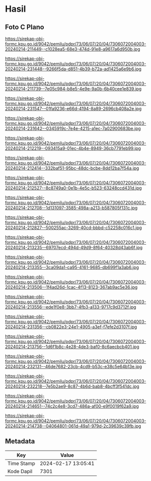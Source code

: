 # Hasil

## Foto C Plano

https://sirekap-obj-formc.kpu.go.id/9042/pemilu/pdpr/73/06/07/20/04/7306072004003-20240214-211449--c1028ea5-68e3-474d-91e8-a9617a6d950b.jpg

https://sirekap-obj-formc.kpu.go.id/9042/pemilu/pdpr/73/06/07/20/04/7306072004003-20240214-231448--9266f5da-d851-4b39-b72a-ad1425a6e9b6.jpg

https://sirekap-obj-formc.kpu.go.id/9042/pemilu/pdpr/73/06/07/20/04/7306072004003-20240214-211739--7e05c984-b8e5-4e9e-9a0b-6b40cee1e839.jpg

https://sirekap-obj-formc.kpu.go.id/9042/pemilu/pdpr/73/06/07/20/04/7306072004003-20240214-231547--01fa9236-e66d-4194-8a89-2696cb408a2e.jpg

https://sirekap-obj-formc.kpu.go.id/9042/pemilu/pdpr/73/06/07/20/04/7306072004003-20240214-231642--0345919c-7e4e-4215-a1ec-7a02900683be.jpg

https://sirekap-obj-formc.kpu.go.id/9042/pemilu/pdpr/73/06/07/20/04/7306072004003-20240214-212219--093415a9-01ec-4b4e-8949-36cb7791eb99.jpg

https://sirekap-obj-formc.kpu.go.id/9042/pemilu/pdpr/73/06/07/20/04/7306072004003-20240214-212414--332baf51-95bc-48dc-bcbe-8dd12ba7f54a.jpg

https://sirekap-obj-formc.kpu.go.id/9042/pemilu/pdpr/73/06/07/20/04/7306072004003-20240214-212527--8c8749a0-0e1b-4e5c-b523-63248ccd431d.jpg

https://sirekap-obj-formc.kpu.go.id/9042/pemilu/pdpr/73/06/07/20/04/7306072004003-20240214-212708--1d131097-3585-498a-a213-b587805f131c.jpg

https://sirekap-obj-formc.kpu.go.id/9042/pemilu/pdpr/73/06/07/20/04/7306072004003-20240214-212827--500255ac-3269-40cd-bbbd-c52258c016c1.jpg

https://sirekap-obj-formc.kpu.go.id/9042/pemilu/pdpr/73/06/07/20/04/7306072004003-20240214-213235--69707ecd-494d-49d9-8f64-40328d43ab6f.jpg

https://sirekap-obj-formc.kpu.go.id/9042/pemilu/pdpr/73/06/07/20/04/7306072004003-20240214-213355--3ca09da1-ca95-4161-9685-db699f1a3ab6.jpg

https://sirekap-obj-formc.kpu.go.id/9042/pemilu/pdpr/73/06/07/20/04/7306072004003-20240214-213506--1f4ad26d-1cac-4f13-8123-367ab9ac5e36.jpg

https://sirekap-obj-formc.kpu.go.id/9042/pemilu/pdpr/73/06/07/20/04/7306072004003-20240214-213556--ede1f0e8-3bb7-4fb3-a133-9717c9d3712f.jpg

https://sirekap-obj-formc.kpu.go.id/9042/pemilu/pdpr/73/06/07/20/04/7306072004003-20240214-231356--cb0822e3-24e1-4905-a3ef-f7efe2d3107f.jpg

https://sirekap-obj-formc.kpu.go.id/9042/pemilu/pdpr/73/06/07/20/04/7306072004003-20240214-213756--1d6f1b8c-4e28-4de3-baf0-8c6aecbcb401.jpg

https://sirekap-obj-formc.kpu.go.id/9042/pemilu/pdpr/73/06/07/20/04/7306072004003-20240214-232131--46de7682-23cb-4cd9-b53c-e38c5e64b13e.jpg

https://sirekap-obj-formc.kpu.go.id/9042/pemilu/pdpr/73/06/07/20/04/7306072004003-20240214-232218--7e5b2ae9-8c87-4b6d-bab8-4bcff3f541dc.jpg

https://sirekap-obj-formc.kpu.go.id/9042/pemilu/pdpr/73/06/07/20/04/7306072004003-20240214-214651--74c2c4e8-3cd7-486a-af00-e9f0019f62a9.jpg

https://sirekap-obj-formc.kpu.go.id/9042/pemilu/pdpr/73/06/07/20/04/7306072004003-20240214-214738--04064801-061d-49a1-979d-2c39639c39fb.jpg


## Metadata

| Key        | Value               |
| ---------- | ------------------- |
| Time Stamp | 2024-02-17 13:05:41 |
| Kode Dapil | 7301                |



